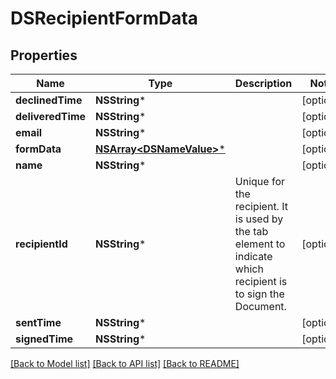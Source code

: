 # DSRecipientFormData

## Properties
Name | Type | Description | Notes
------------ | ------------- | ------------- | -------------
**declinedTime** | **NSString*** |  | [optional] 
**deliveredTime** | **NSString*** |  | [optional] 
**email** | **NSString*** |  | [optional] 
**formData** | [**NSArray&lt;DSNameValue&gt;***](DSNameValue.md) |  | [optional] 
**name** | **NSString*** |  | [optional] 
**recipientId** | **NSString*** | Unique for the recipient. It is used by the tab element to indicate which recipient is to sign the Document. | [optional] 
**sentTime** | **NSString*** |  | [optional] 
**signedTime** | **NSString*** |  | [optional] 

[[Back to Model list]](../README.md#documentation-for-models) [[Back to API list]](../README.md#documentation-for-api-endpoints) [[Back to README]](../README.md)


